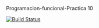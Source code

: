 Programacion-funcional-Practica 10

[![Build Status](https://travis-ci.org/ULL-ESIT-LPP-1819/tdd-Zanuro.png)](https://travis-ci.org/ULL-ESIT-LPP-1819/tdd-Zanuro)


